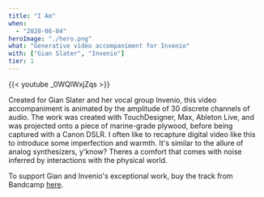 ```yaml
---
title: "I Am"
when: 
  - "2020-06-04"
heroImage: "./hero.png"
what: "Generative video accompaniment for Invenio"
with: ["Gian Slater", "Invenio"]
tier: 1
---
```

{{< youtube _0WQlWxjZqs >}}
 

 Created for Gian Slater and her vocal group Invenio, this video accompaniment is animated by the amplitude of 30 discrete channels of audio.  The work was created with TouchDesigner, Max, Ableton Live, and was projected onto a piece of marine-grade plywood, before being captured with a Canon DSLR.  I often like to recapture digital video like this to introduce some imperfection and warmth.  It's similar to the allure of analog synthesizers, y'know? Theres a comfort that comes with noise inferred by interactions with the physical world.

To support Gian and Invenio's exceptional work, buy the track from Bandcamp [here](https://inveniosingers.bandcamp.com/track/i-am).